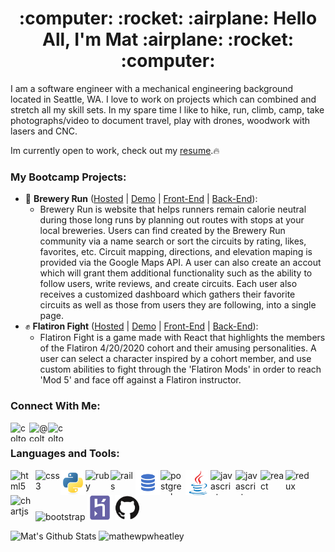 <h1 align="center">:computer: :rocket: :airplane: Hello All, I'm Mat :airplane: :rocket: :computer: </h1>

I am a software engineer with a mechanical engineering background located in Seattle, WA. I love to work on projects which can combined and stretch all my skill sets. In my spare time I like to hike, run, climb, camp, take photographs/video to document travel, play with drones, woodwork with lasers and CNC.

Im currently open to work, check out my [resume](https://github.com/mathewpwheatley/mathewpwheatley/blob/master/Mathew_Wheatley_Resume_2020.pdf).:fire:

### My Bootcamp Projects:
* :beer: **Brewery Run** ([Hosted](https://brewery-run.herokuapp.com) | [Demo](https://www.linkedin.com/feed/update/urn:li:activity:6696186084046573568) | [Front-End](https://github.com/mathewpwheatley/brewery-run-frontend) | [Back-End](https://github.com/mathewpwheatley/brewery-run-backend)):
  * Brewery Run is website that helps runners remain calorie neutral during those long runs by planning out routes with stops at your local breweries. Users can find created by the Brewery Run community via a name search or sort the circuits by rating, likes, favorites, etc. Circuit mapping, directions, and elevation maping is provided via the Google Maps API. A user can also create an accout which will grant them additional functionality such as the ability to follow users, write reviews, and create circuits. Each user also receives a customized dashboard which gathers their favorite circuits as well as those from users they are following, into a single page.
* :fist: **Flatiron Fight** ([Hosted](https://flatiron-fight.herokuapp.com) | [Demo](https://www.linkedin.com/feed/update/urn:li:activity:6689618509204475904) | [Front-End](https://github.com/mathewpwheatley/module-4-project-fantasy-rpg-frontend) | [Back-End](https://github.com/mathewpwheatley/module-4-project-fantasy-rpg-backend)):
  * Flatiron Fight is a game made with React that highlights the members of the Flatiron 4/20/2020 cohort and their amusing personalities. A user can select a character inspired by a cohort member, and use custom abilities to fight through the 'Flatiron Mods' in order to reach 'Mod 5' and face off against a Flatiron instructor.

### Connect With Me:

<p>
  <a href="https://www.linkedin.com/in/mathewpwheatley" target="blank"><img align="left" src="https://cdn.jsdelivr.net/npm/simple-icons@3.0.1/icons/linkedin.svg" alt="coltonkaiser" height="30" width="30" /></a>
    <a href="https://mathewpwheatley.medium.com" target="blank"><img align="left" src="https://cdn.jsdelivr.net/npm/simple-icons@3.0.1/icons/medium.svg" alt="@coltonkaiser" height="30" width="30" /></a>
    <a href="https://www.youtube.com/channel/UCW4FrSWl9kSf0BFRw2GLMhQ" target="blank"><img align="left" src="https://cdn.jsdelivr.net/npm/simple-icons@3.0.1/icons/youtube.svg" alt="coltonkaiser" height="30" width="30" /></a>
 </p>
 
 <br />

### Languages and Tools:
<p align="left">
  <img src="https://devicons.github.io/devicon/devicon.git/icons/html5/html5-original-wordmark.svg" alt="html5" align="left" width="40" height="40"/>
  <img src="https://devicons.github.io/devicon/devicon.git/icons/css3/css3-original-wordmark.svg" alt="css3" align="left" width="40" height="40"/>
  <img src="https://github.com/devicons/devicon/blob/master/icons/python/python-original.svg" alt="python" align="left" width="40" height="40"/>
  <img src="https://devicons.github.io/devicon/devicon.git/icons/ruby/ruby-original-wordmark.svg" alt="ruby" align="left" width="40" height="40"/>
  <img src="https://devicons.github.io/devicon/devicon.git/icons/rails/rails-original-wordmark.svg" alt="rails" align="left" width="40" height="40"/>
  <img src="https://raw.githubusercontent.com/github/explore/80688e429a7d4ef2fca1e82350fe8e3517d3494d/topics/sql/sql.png" alt="ruby" align="left" width="40" height="40"/>
  <img src="https://devicons.github.io/devicon/devicon.git/icons/postgresql/postgresql-original-wordmark.svg" alt="postgresql" align="left" width="40" height="40"/>
  <img src="https://github.com/devicons/devicon/blob/master/icons/java/java-original.svg" align="left" alt="java" width="40" height="40"/>
  <img src="https://devicons.github.io/devicon/devicon.git/icons/javascript/javascript-original.svg" align="left" alt="javascript" width="40" height="40"/>
  <img src="https://devicons.github.io/devicon/devicon.git/icons/typescript/typescript-original.svg" align="left" alt="javascript" width="40" height="40"/>
  <img src="https://devicons.github.io/devicon/devicon.git/icons/react/react-original-wordmark.svg" alt="react" align="left" width="40" height="40"/>
  <img src="https://devicons.github.io/devicon/devicon.git/icons/redux/redux-original.svg" alt="redux" align="left" width="40" height="40"/>
  <img src="https://www.chartjs.org/media/logo-title.svg" alt="chartjs" align="left" width="40" height="40"/>
  <img src="https://devicons.github.io/devicon/devicon.git/icons/bootstrap/bootstrap-plain.svg" alt="bootstrap" width="40" height="40"/>
  <img src="https://github.com/devicons/devicon/blob/master/icons/heroku/heroku-plain.svg" alt="heroku" width="40" height="40"/>
  <img src="https://github.com/devicons/devicon/blob/master/icons/github/github-original.svg" alt="github" width="40" height="40"/>
</p>

<span>
<img alt="Mat's Github Stats" src="https://github-readme-stats.vercel.app/api?username=mathewpwheatley&show_icons=true&hide_border=true&hide=stars&theme=plain"/>
<img src="https://github-readme-stats.vercel.app/api/top-langs/?username=mathewpwheatley&layout=compact&hide=html&hide_border=true&theme=plain" alt="mathewpwheatley" />
</span>
